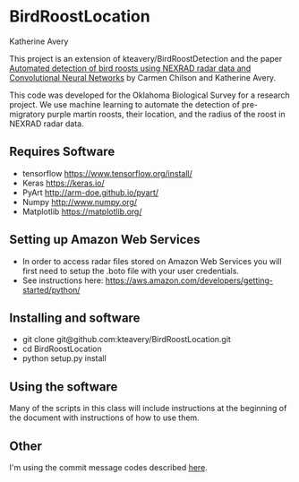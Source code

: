 # BirdRoostLocation
Katherine Avery

This project is an extension of kteavery/BirdRoostDetection and the paper [Automated detection of bird roosts using NEXRAD radar data and Convolutional Neural Networks](https://zslpublications.onlinelibrary.wiley.com/doi/10.1002/rse2.92) by Carmen Chilson and Katherine Avery.

This code was developed for the Oklahoma Biological Survey for a research project. We use machine learning to automate the detection of pre-migratory purple martin roosts, their location, and the radius of the roost in NEXRAD radar data.

## Requires Software
- tensorflow https://www.tensorflow.org/install/
- Keras https://keras.io/
- PyArt http://arm-doe.github.io/pyart/
- Numpy http://www.numpy.org/
- Matplotlib https://matplotlib.org/

## Setting up Amazon Web Services
- In order to access radar files stored on Amazon Web Services you will first need to setup the .boto file with your user credentials.
- See instructions here: https://aws.amazon.com/developers/getting-started/python/

## Installing and software
- git clone git<span></span>@github.com:kteavery/BirdRoostLocation.git
- cd BirdRoostLocation
- python setup.py install

## Using the software
Many of the scripts in this class will include instructions at the beginning of the document with instructions of how to use them.

## Other
I'm using the commit message codes described [here](https://gitmoji.carloscuesta.me/).